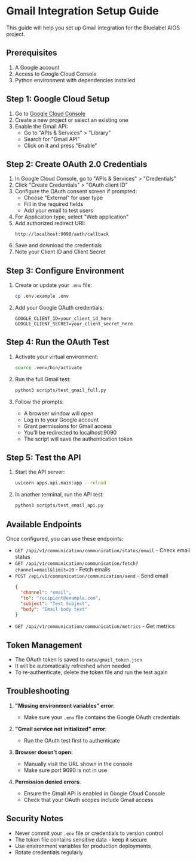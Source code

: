 # Gmail Integration Setup Guide

This guide will help you set up Gmail integration for the Bluelabel AIOS project.

## Prerequisites

1. A Google account
2. Access to Google Cloud Console
3. Python environment with dependencies installed

## Step 1: Google Cloud Setup

1. Go to [Google Cloud Console](https://console.cloud.google.com/)
2. Create a new project or select an existing one
3. Enable the Gmail API:
   - Go to "APIs & Services" > "Library"
   - Search for "Gmail API"
   - Click on it and press "Enable"

## Step 2: Create OAuth 2.0 Credentials

1. In Google Cloud Console, go to "APIs & Services" > "Credentials"
2. Click "Create Credentials" > "OAuth client ID"
3. Configure the OAuth consent screen if prompted:
   - Choose "External" for user type
   - Fill in the required fields
   - Add your email to test users
4. For Application type, select "Web application"
5. Add authorized redirect URI:
   ```
   http://localhost:9090/auth/callback
   ```
6. Save and download the credentials
7. Note your Client ID and Client Secret

## Step 3: Configure Environment

1. Create or update your `.env` file:
   ```bash
   cp .env.example .env
   ```

2. Add your Google OAuth credentials:
   ```
   GOOGLE_CLIENT_ID=your_client_id_here
   GOOGLE_CLIENT_SECRET=your_client_secret_here
   ```

## Step 4: Run the OAuth Test

1. Activate your virtual environment:
   ```bash
   source .venv/bin/activate
   ```

2. Run the full Gmail test:
   ```bash
   python3 scripts/test_gmail_full.py
   ```

3. Follow the prompts:
   - A browser window will open
   - Log in to your Google account
   - Grant permissions for Gmail access
   - You'll be redirected to localhost:9090
   - The script will save the authentication token

## Step 5: Test the API

1. Start the API server:
   ```bash
   uvicorn apps.api.main:app --reload
   ```

2. In another terminal, run the API test:
   ```bash
   python3 scripts/test_email_api.py
   ```

## Available Endpoints

Once configured, you can use these endpoints:

- `GET /api/v1/communication/communication/status/email` - Check email status
- `GET /api/v1/communication/communication/fetch?channel=email&limit=10` - Fetch emails
- `POST /api/v1/communication/communication/send` - Send email
  ```json
  {
    "channel": "email",
    "to": "recipient@example.com",
    "subject": "Test Subject",
    "body": "Email body text"
  }
  ```
- `GET /api/v1/communication/communication/metrics` - Get metrics

## Token Management

- The OAuth token is saved to `data/gmail_token.json`
- It will be automatically refreshed when needed
- To re-authenticate, delete the token file and run the test again

## Troubleshooting

1. **"Missing environment variables" error**:
   - Make sure your `.env` file contains the Google OAuth credentials

2. **"Gmail service not initialized" error**:
   - Run the OAuth test first to authenticate

3. **Browser doesn't open**:
   - Manually visit the URL shown in the console
   - Make sure port 9090 is not in use

4. **Permission denied errors**:
   - Ensure the Gmail API is enabled in Google Cloud Console
   - Check that your OAuth scopes include Gmail access

## Security Notes

- Never commit your `.env` file or credentials to version control
- The token file contains sensitive data - keep it secure
- Use environment variables for production deployments
- Rotate credentials regularly